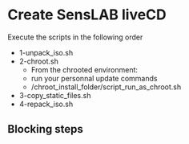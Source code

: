 Create SensLAB liveCD
=====================

Execute the scripts in the following order

* 1-unpack_iso.sh
* 2-chroot.sh
    * From the chrooted environment:
    * run your personnal update commands
    * /chroot_install_folder/script_run_as_chroot.sh
* 3-copy_static_files.sh
* 4-repack_iso.sh


Blocking steps
--------------
